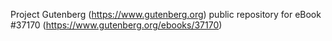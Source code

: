 Project Gutenberg (https://www.gutenberg.org) public repository for eBook #37170 (https://www.gutenberg.org/ebooks/37170)
